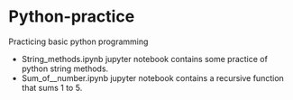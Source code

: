 # Python-practice
Practicing basic python programming

- String_methods.ipynb jupyter notebook contains some practice of python string methods.
- Sum_of__number.ipynb jupyter notebook contains a recursive function that sums 1 to 5.
